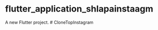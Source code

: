 # flutter_application_shlapainstaagm

A new Flutter project.
#   C l o n e T o p I n s t a g r a m  
 